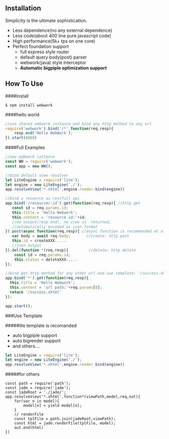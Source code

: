## Installation

Simplicity is the ultimate sophistication.

* Less dependence(no any external dependence)
* Less code(about 400 line pure javascript code)
* High performance(5k+ tps on one core)
* Perfect foundation support
  * full express style router
  * default query body(post) parser
  * webwork(java) style interceptor
  * **Automatic bigpiple optimization support**

## How To Use

####install

```
$ npm install webwork
```

####hello world

```js
//use shared webwork instance and bind any http method to any url
require('webwork').bind('/*',function(req,resp){
	resp.end('Hello WebWork');
}).start(8080)
```

####Full Examples

```js
//new webwork instance
const WW = require('webwork');
const app = new WW();

//bind default view resolver
let LiteEngine = require('lite');
let engine = new LiteEngine('./');
app.resolveView('*.xhtml',engine.render.bind(engine))

//bind a resource as restfull api
app.bind('/resource/:id').get(function(req,resp){ //http get
   const id = req.params.id;
   this.title = 'Hello Webwork';
   this.content = 'resource id:'+id;
   //no output(resp.end), no view is  returned,
   //automatically encoded as json format 
}).post(async function(req,resp){ //async function is recommended at all times;
   var body = await req.body;	    //create: http post
   this.id = createXXX.....
   //json output
}).del(function *(req,resp){		 //delete: http delete
    const id = req.params.id;
	this.status = deleteXXX.....
});

//bind get http method for any other url and use template: '/success.xhtml'
app.bind('*').get(function(req,resp){
  this.title = 'Hello Webwork';
  this.content = 'url path:'+req.params[0];
  return '/success.xhtml'
});

app.start();

```

###Use Template

#####lite template is recomanded

* auto bigpiple support
* auto bigrender support
* and others....

```javascript
let LiteEngine = require('lite');
let engine = new LiteEngine('./');
app.resolveView('*.xhtml',engine.render.bind(engine))
```

#####for others

```
const path = require('path');
const jade = require('jade');
const jadeRoot = './jade/';
app.resolveView('*.xhtml',function*(viewPath,model,req,out){
	for(var n in model){
		model[n] = yield model[n];
	}
	// renderFile 
	const tplFile = path.join(jadeRoot,viewPath);
	const html = jade.renderFile(tplFile, model);
	out.end(html)
})
```

